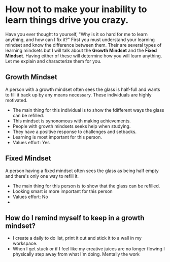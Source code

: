 # How not to make your inability to learn things drive you crazy.
Have you ever thought to yourself, "Why is it so hard for me to learn anything, and how can I fix it?"
First you must understand your learning mindset and know the difference between them. Their are several types of learning mindsets but I will talk about the **Growth Mindset** and the **Fixed Mindset**. Having either of these will determine how you will learn anything. Let me explain and characterize them for you.

## Growth Mindset ##
A person with a growth mindset often sees the glass is half-full and wants to fill it back up by any means necessary. These individuals are highly motivated.

- The main thing for this individual is to show the fdifferent ways the glass can be refilled.
- This mindset is synonomous with making achievements.
- People with growth mindsets seeks help when studying.
- They have a positive response to challenges and setbacks.
- Learning is most important for this person.
- Values effort: Yes

## Fixed Mindset ##
A person having a fixed mindset often sees the glass as being half empty and there's only one way to refill it.

- The main thing for this person is to show that the glass can be refilled.
- Looking smart is more important for this person
- Values effort: No
- 

## How do I remind myself to keep in a growth mindset? ##

- I create a daily to do list, print it out and stick it to a wall in my workspace.
- When I get stuck or if I feel like my creative juices are no longer flowing I physically step away from what I'm doing. Mentally the work 
